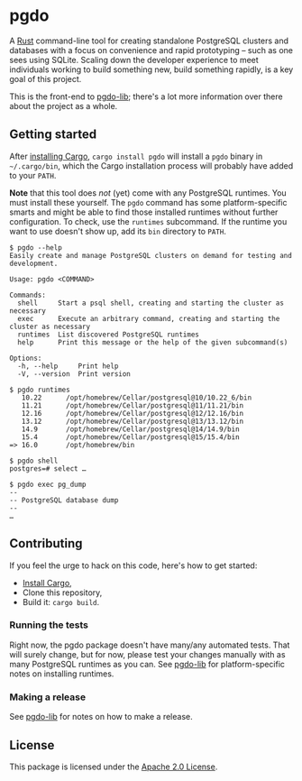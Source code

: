 # pgdo

A [Rust](https://www.rust-lang.org/) command-line tool for creating standalone
PostgreSQL clusters and databases with a focus on convenience and rapid
prototyping – such as one sees using SQLite. Scaling down the developer
experience to meet individuals working to build something new, build something
rapidly, is a key goal of this project.

This is the front-end to [pgdo-lib][]; there's a lot more information over there
about the project as a whole.

[pgdo-lib]: ../pgdo-lib

## Getting started

After [installing Cargo][install-cargo], `cargo install pgdo` will install a
`pgdo` binary in `~/.cargo/bin`, which the Cargo installation process will
probably have added to your `PATH`.

**Note** that this tool does _not_ (yet) come with any PostgreSQL runtimes. You
must install these yourself. The `pgdo` command has some platform-specific
smarts and might be able to find those installed runtimes without further
configuration. To check, use the `runtimes` subcommand. If the runtime you want
to use doesn't show up, add its `bin` directory to `PATH`.

```shellsession
$ pgdo --help
Easily create and manage PostgreSQL clusters on demand for testing and development.

Usage: pgdo <COMMAND>

Commands:
  shell     Start a psql shell, creating and starting the cluster as necessary
  exec      Execute an arbitrary command, creating and starting the cluster as necessary
  runtimes  List discovered PostgreSQL runtimes
  help      Print this message or the help of the given subcommand(s)

Options:
  -h, --help     Print help
  -V, --version  Print version

$ pgdo runtimes
   10.22      /opt/homebrew/Cellar/postgresql@10/10.22_6/bin
   11.21      /opt/homebrew/Cellar/postgresql@11/11.21/bin
   12.16      /opt/homebrew/Cellar/postgresql@12/12.16/bin
   13.12      /opt/homebrew/Cellar/postgresql@13/13.12/bin
   14.9       /opt/homebrew/Cellar/postgresql@14/14.9/bin
   15.4       /opt/homebrew/Cellar/postgresql@15/15.4/bin
=> 16.0       /opt/homebrew/bin

$ pgdo shell
postgres=# select …

$ pgdo exec pg_dump
--
-- PostgreSQL database dump
--
…
```

## Contributing

If you feel the urge to hack on this code, here's how to get started:

- [Install Cargo][install-cargo],
- Clone this repository,
- Build it: `cargo build`.

[install-cargo]: https://crates.io/install

### Running the tests

Right now, the pgdo package doesn't have many/any automated tests. That will
surely change, but for now, please test your changes manually with as many
PostgreSQL runtimes as you can. See [pgdo-lib][] for platform-specific notes on
installing runtimes.

### Making a release

See [pgdo-lib][] for notes on how to make a release.

## License

This package is licensed under the [Apache 2.0 License][].

[Apache 2.0 License]: https://www.apache.org/licenses/LICENSE-2.0
